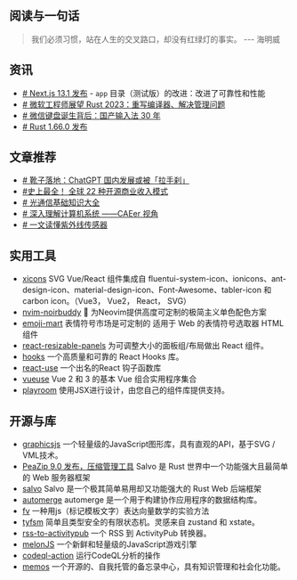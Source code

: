 ## 阅读与一句话

> 我们必须习惯，站在人生的交叉路口，却没有红绿灯的事实。 --- 海明威

 
## 资讯

- [# Next.js 13.1 发布](https://www.oschina.net/news/222519/nextjs-13-1-released) -   `app` 目录（测试版）的改进：改进了可靠性和性能
- [# 微软工程师展望 Rust 2023：重写编译器、解决管理问题](https://www.oschina.net/news/222345/rust-in-2023)
- [# 微信键盘诞生背后：国产输入法 30 年](https://www.ithome.com/0/663/284.htm)
- [# Rust 1.66.0 发布](https://www.oschina.net/news/222037/rust-1-66-released)

## 文章推荐

- [# 靴子落地：ChatGPT 国内发展或被「拉手刹」](https://segmentfault.com/a/1190000043117730)
- [#史上最全！ 全球 22 种开源商业收入模式](https://my.oschina.net/oscpyaqxylk/blog/5579506)
- [# 光通信基础知识大全](https://www.ithome.com/0/660/999.htm)
- [# 深入理解计算机系统 ——CAEer 视角](https://www.ithome.com/0/660/848.htm)
- [# 一文读懂紫外线传感器](https://www.ithome.com/0/660/452.htm)

## 实用工具

- [xicons](https://github.com/07akioni/xicons) SVG Vue/React 组件集成自 fluentui-system-icon、ionicons、ant-design-icon、material-design-icon、Font-Awesome、tabler-icon 和 carbon icon。（Vue3， Vue2， React， SVG）
- [nvim-noirbuddy](https://github.com/jesseleite/nvim-noirbuddy) 🖤 为Neovim提供高度可定制的极简主义单色配色方案
- [emoji-mart](https://github.com/missive/emoji-mart) 表情符号市场是可定制的
适用于 Web 的表情符号选取器 HTML 组件
- [react-resizable-panels](https://github.com/bvaughn/react-resizable-panels) 为可调整大小的面板组/布局做出 React 组件。
- [hooks](https://github.com/alibaba/hooks) 一个高质量和可靠的 React Hooks 库。
- [react-use](https://github.com/streamich/react-use) 一个出名的React 钩子函数库
- [vueuse](https://github.com/vueuse/vueuse) Vue 2 和 3 的基本 Vue 组合实用程序集合
- [playroom](https://github.com/seek-oss/playroom) 使用JSX进行设计，由您自己的组件库提供支持。

## 开源与库

- [graphicsjs](https://github.com/AnyChart/graphicsjs) 一个轻量级的JavaScript图形库，具有直观的API，基于SVG / VML技术。
- [PeaZip 9.0 发布，压缩管理工具](https://www.oschina.net/news/222132/peazip-9-0-released) Salvo 是 Rust 世界中一个功能强大且最简单的 Web 服务器框架
- [salvo](https://gitee.com/salvo-rs/salvo)  Salvo 是一个极其简单易用却又功能强大的 Rust Web 后端框架
- [automerge](https://github.com/automerge/automerge) automerge 是一个用于构建协作应用程序的数据结构库。
- [fv](https://github.com/LingDong-/fv) 一种用js（标记模板文字）表达向量数学的实验方法
- [tyfsm](https://github.com/zackradisic/tyfsm) 简单且类型安全的有限状态机。灵感来自 zustand 和 xstate。
- [rss-to-activitypub](https://github.com/dariusk/rss-to-activitypub) 一个 RSS 到 ActivityPub 转换器。
- [melonJS](https://github.com/melonjs/melonJS) 一个新鲜和轻量级的JavaScript游戏引擎
- [codeql-action](https://github.com/github/codeql-action) 运行CodeQL分析的操作
- [memos](https://github.com/usememos/memos) 一个开源的、自我托管的备忘录中心，具有知识管理和社会化功能。
